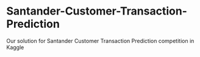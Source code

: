 # Santander-Customer-Transaction-Prediction
Our solution for Santander Customer Transaction Prediction competition in Kaggle

